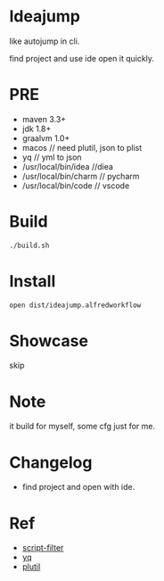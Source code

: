 # Ideajump
like autojump in cli.

find project and use ide open it quickly.

# PRE
- maven 3.3+
- jdk 1.8+
- graalvm 1.0+
- macos // need plutil, json to plist
- yq // yml to json
- /usr/local/bin/idea //diea
- /usr/local/bin/charm // pycharm
- /usr/local/bin/code // vscode

# Build
```bash
./build.sh
```

# Install
```bash
open dist/ideajump.alfredworkflow
```

# Showcase
skip

# Note
it build for myself, some cfg just for me.

# Changelog
- find project and open with ide.

# Ref
- [script-filter](https://www.alfredapp.com/help/workflows/inputs/script-filter/)
- [yq](https://yq.readthedocs.io/en/latest/)
- [plutil](http://www.manpagez.com/man/1/plutil/)
